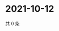# 2021-10-12

共 0 条

<!-- BEGIN WEIBO -->
<!-- 最后更新时间 Tue Oct 12 2021 17:10:52 GMT+0800 (China Standard Time) -->

<!-- END WEIBO -->
